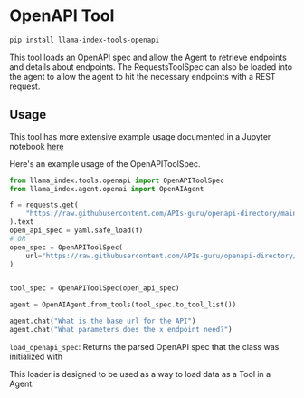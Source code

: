 # OpenAPI Tool

```bash
pip install llama-index-tools-openapi
```

This tool loads an OpenAPI spec and allow the Agent to retrieve endpoints and details about endpoints. The RequestsToolSpec can also be loaded into the agent to allow the agent to hit the necessary endpoints with a REST request.

## Usage

This tool has more extensive example usage documented in a Jupyter notebook [here](https://github.com/emptycrown/llama-hub/tree/main/llama_hub/tools/notebooks/openapi_and_requests.ipynb)

Here's an example usage of the OpenAPIToolSpec.

```python
from llama_index.tools.openapi import OpenAPIToolSpec
from llama_index.agent.openai import OpenAIAgent

f = requests.get(
    "https://raw.githubusercontent.com/APIs-guru/openapi-directory/main/APIs/openai.com/1.2.0/openapi.yaml"
).text
open_api_spec = yaml.safe_load(f)
# OR
open_spec = OpenAPIToolSpec(
    url="https://raw.githubusercontent.com/APIs-guru/openapi-directory/main/APIs/openai.com/1.2.0/openapi.yaml"
)


tool_spec = OpenAPIToolSpec(open_api_spec)

agent = OpenAIAgent.from_tools(tool_spec.to_tool_list())

agent.chat("What is the base url for the API")
agent.chat("What parameters does the x endpoint need?")
```

`load_openapi_spec`: Returns the parsed OpenAPI spec that the class was initialized with

This loader is designed to be used as a way to load data as a Tool in a Agent.
